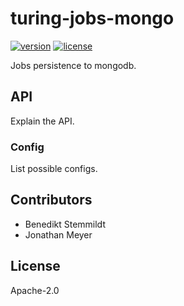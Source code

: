 # turing-jobs-mongo

[![version](https://img.shields.io/npm/v/turing-jobs-mongo.svg)](https://www.npmjs.com/package/turing-jobs-mongo) [![license](https://img.shields.io/npm/l/turing-jobs-mongo.svg)](./LICENSE)

Jobs persistence to mongodb.

## API

Explain the API.

### Config

List possible configs.

## Contributors

- Benedikt Stemmildt
- Jonathan Meyer

## License

Apache-2.0
